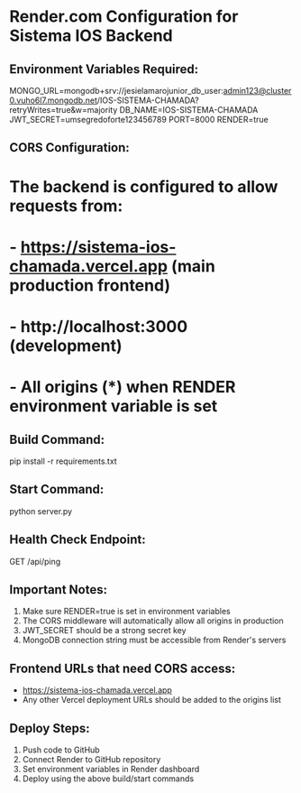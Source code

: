 # Render.com Configuration for Sistema IOS Backend

## Environment Variables Required:

MONGO_URL=mongodb+srv://jesielamarojunior_db_user:admin123@cluster0.vuho6l7.mongodb.net/IOS-SISTEMA-CHAMADA?retryWrites=true&w=majority
DB_NAME=IOS-SISTEMA-CHAMADA
JWT_SECRET=umsegredoforte123456789
PORT=8000
RENDER=true

## CORS Configuration:

# The backend is configured to allow requests from:

# - https://sistema-ios-chamada.vercel.app (main production frontend)

# - http://localhost:3000 (development)

# - All origins (\*) when RENDER environment variable is set

## Build Command:

pip install -r requirements.txt

## Start Command:

python server.py

## Health Check Endpoint:

GET /api/ping

## Important Notes:

1. Make sure RENDER=true is set in environment variables
2. The CORS middleware will automatically allow all origins in production
3. JWT_SECRET should be a strong secret key
4. MongoDB connection string must be accessible from Render's servers

## Frontend URLs that need CORS access:

- https://sistema-ios-chamada.vercel.app
- Any other Vercel deployment URLs should be added to the origins list

## Deploy Steps:

1. Push code to GitHub
2. Connect Render to GitHub repository
3. Set environment variables in Render dashboard
4. Deploy using the above build/start commands
